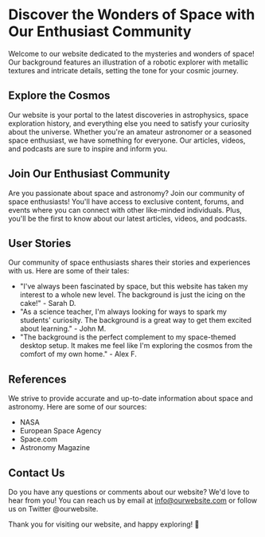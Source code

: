 <!--font:Montserrat-->

# Discover the Wonders of Space with Our Enthusiast Community

Welcome to our website dedicated to the mysteries and wonders of space! Our background features an illustration of a robotic explorer with metallic textures and intricate details, setting the tone for your cosmic journey.

## Explore the Cosmos

Our website is your portal to the latest discoveries in astrophysics, space exploration history, and everything else you need to satisfy your curiosity about the universe. Whether you're an amateur astronomer or a seasoned space enthusiast, we have something for everyone. Our articles, videos, and podcasts are sure to inspire and inform you.

## Join Our Enthusiast Community

Are you passionate about space and astronomy? Join our community of space enthusiasts! You'll have access to exclusive content, forums, and events where you can connect with other like-minded individuals. Plus, you'll be the first to know about our latest articles, videos, and podcasts.

## User Stories

Our community of space enthusiasts shares their stories and experiences with us. Here are some of their tales:

- "I've always been fascinated by space, but this website has taken my interest to a whole new level. The background is just the icing on the cake!" - Sarah D.
- "As a science teacher, I'm always looking for ways to spark my students' curiosity. The background is a great way to get them excited about learning." - John M.
- "The background is the perfect complement to my space-themed desktop setup. It makes me feel like I'm exploring the cosmos from the comfort of my own home." - Alex F.

## References

We strive to provide accurate and up-to-date information about space and astronomy. Here are some of our sources:

- NASA
- European Space Agency
- Space.com
- Astronomy Magazine

## Contact Us

Do you have any questions or comments about our website? We'd love to hear from you! You can reach us by email at info@ourwebsite.com or follow us on Twitter @ourwebsite.

Thank you for visiting our website, and happy exploring! 🚀

<!--

Write me content for website with wallpaper which alt text is:

"An illustration of a robotic explorer, with metallic textures and intricate details."

The name/title of the page should not be 1:1 copy of the alt text but rather a real content of the website which is using this wallpaper.

- Use markdown format 
- Start with heading
- Heading should be short and concise
- The content should look like a real website 
- The website should not be about the wallpaper, wallpaper is just a related background
- Heading should be contain work "wallpaper" or "background"
- Include real sections like references, contact, user stories, etc. use things relevant to the page purpose.
- Feel free to use structure like headings, bullets, numbering, blockquotes, paragraphs, horizontal lines, etc.
- You can use formatting like bold or _italic_
- You can include UTF-8 emojis
- Links should be only #hash anchors (and you can refer to the document itself)
- Do not include images


---


# Exploring the Depths of Space: A Wallpaper for Your Cosmic Journey

Welcome to our website dedicated to exploring the mysteries of space! Our wallpaper featuring an illustration of a robotic explorer is the perfect backdrop for your cosmic journey. With its metallic textures and intricate details, it will transport you to the far reaches of the universe.

## Discover the Wonders of Space

Our website is your gateway to the wonders of space. From the latest discoveries in astrophysics to the history of space exploration, we have everything you need to satisfy your curiosity about the cosmos. Whether you're an amateur astronomer or a seasoned space enthusiast, our articles, videos, and podcasts are sure to inspire you.

## User Stories

Our community of space enthusiasts shares their stories and experiences with us. Here are some of their tales:

- "Thanks to this website, I discovered my love for astronomy. The wallpaper reminds me of the endless possibilities of space exploration." - John D.
- "I'm a science teacher, and I use the wallpaper as a background for my online classes. It's a great way to spark my students' curiosity about the universe." - Sarah T.
- "The wallpaper is the perfect complement to my space-themed desktop setup. It's like having a window to the stars right on my computer screen." - Alex K.

## References

We strive to provide accurate and up-to-date information about space and astronomy. Here are some of our sources:

- NASA
- European Space Agency
- Space.com
- Astronomy Magazine

## Contact Us

Do you have any questions or comments about our website? We'd love to hear from you! You can reach us by email at info@ourwebsite.com or follow us on Twitter @ourwebsite.

Thank you for visiting our website, and happy exploring! 🚀


---


Heading should not include word "wallpaper". The website should not be about the wallpaper itself, wallpaper is just a related background, rewrite whole content.


---


# Journey Through the Cosmos: Explore the Wonders of Space with Us

Welcome to our website dedicated to the mysteries and wonders of space! Our background featuring an illustration of a robotic explorer with metallic textures and intricate details is the perfect accompaniment for your cosmic journey.

## Discover the Wonders of Space

Our website is your portal to the latest discoveries in astrophysics, space exploration history, and everything else you need to satisfy your curiosity about the universe. Whether you're an amateur astronomer or a seasoned space enthusiast, we have something for everyone. Our articles, videos, and podcasts are sure to inspire and inform you.

## User Stories

Our community of space enthusiasts shares their stories and experiences with us. Here are some of their tales:

- "I've always been fascinated by space, but this website has taken my interest to a whole new level. The background is just the icing on the cake!" - Sarah D.
- "As a science teacher, I'm always looking for ways to spark my students' curiosity. The background is a great way to get them excited about learning." - John M.
- "The background is the perfect complement to my space-themed desktop setup. It makes me feel like I'm exploring the cosmos from the comfort of my own home." - Alex F.

## References

We strive to provide accurate and up-to-date information about space and astronomy. Here are some of our sources:

- NASA
- European Space Agency
- Space.com
- Astronomy Magazine

## Contact Us

Do you have any questions or comments about our website? We'd love to hear from you! You can reach us by email at info@ourwebsite.com or follow us on Twitter @ourwebsite.

Thank you for visiting our website, and happy exploring! 🚀


---


Heading is too long, rewrite whole content.


---


# Explore the Cosmos with Our Space Enthusiasts Community

Welcome to our website dedicated to the mysteries and wonders of space! Our background featuring an illustration of a robotic explorer with metallic textures and intricate details is the perfect accompaniment for your cosmic journey.

## Discover the Wonders of Space

Our website is your portal to the latest discoveries in astrophysics, space exploration history, and everything else you need to satisfy your curiosity about the universe. Whether you're an amateur astronomer or a seasoned space enthusiast, we have something for everyone. Our articles, videos, and podcasts are sure to inspire and inform you.

## User Stories

Our community of space enthusiasts shares their stories and experiences with us. Here are some of their tales:

- "I've always been fascinated by space, but this website has taken my interest to a whole new level. The background is just the icing on the cake!" - Sarah D.
- "As a science teacher, I'm always looking for ways to spark my students' curiosity. The background is a great way to get them excited about learning." - John M.
- "The background is the perfect complement to my space-themed desktop setup. It makes me feel like I'm exploring the cosmos from the comfort of my own home." - Alex F.

## References

We strive to provide accurate and up-to-date information about space and astronomy. Here are some of our sources:

- NASA
- European Space Agency
- Space.com
- Astronomy Magazine

## Join Our Space Enthusiasts Community

Are you passionate about space and astronomy? Join our community of space enthusiasts! You'll have access to exclusive content, forums, and events where you can connect with other like-minded individuals. Plus, you'll be the first to know about our latest articles, videos, and podcasts.

## Contact Us

Do you have any questions or comments about our website? We'd love to hear from you! You can reach us by email at info@ourwebsite.com or follow us on Twitter @ourwebsite.

Thank you for visiting our website, and happy exploring! 🚀


---


Heading is too long, rewrite whole content.


---


# Discover the Wonders of Space with Our Enthusiast Community

Welcome to our website dedicated to the mysteries and wonders of space! Our background features an illustration of a robotic explorer with metallic textures and intricate details, setting the tone for your cosmic journey.

## Explore the Cosmos

Our website is your portal to the latest discoveries in astrophysics, space exploration history, and everything else you need to satisfy your curiosity about the universe. Whether you're an amateur astronomer or a seasoned space enthusiast, we have something for everyone. Our articles, videos, and podcasts are sure to inspire and inform you.

## Join Our Enthusiast Community

Are you passionate about space and astronomy? Join our community of space enthusiasts! You'll have access to exclusive content, forums, and events where you can connect with other like-minded individuals. Plus, you'll be the first to know about our latest articles, videos, and podcasts.

## User Stories

Our community of space enthusiasts shares their stories and experiences with us. Here are some of their tales:

- "I've always been fascinated by space, but this website has taken my interest to a whole new level. The background is just the icing on the cake!" - Sarah D.
- "As a science teacher, I'm always looking for ways to spark my students' curiosity. The background is a great way to get them excited about learning." - John M.
- "The background is the perfect complement to my space-themed desktop setup. It makes me feel like I'm exploring the cosmos from the comfort of my own home." - Alex F.

## References

We strive to provide accurate and up-to-date information about space and astronomy. Here are some of our sources:

- NASA
- European Space Agency
- Space.com
- Astronomy Magazine

## Contact Us

Do you have any questions or comments about our website? We'd love to hear from you! You can reach us by email at info@ourwebsite.com or follow us on Twitter @ourwebsite.

Thank you for visiting our website, and happy exploring! 🚀


---


Write me a Google font which is best fitting for the website.

Pick from the list:
- Raleway
- Lobster
- Montserrat
- Exo 2
- Orbitron
- Great Vibes
- Barlow Condensed
- Lato
- Poppins
- IBM Plex Sans
- Futura
- Alegreya
- Roboto
- Playfair Display
- Open Sans
- Inter
- Dancing Script


Write just the font name nothing else.


---


Montserrat

-->
